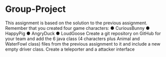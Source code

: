 # Group-Project
This assignment is based on the solution to the previous assignment. Remember that you created four
game characters:
● CuriousBunny
● HappyPig
● AngryDuck
● LoudGoose
Create a git repository on GitHub for your team and add the 6 java class (4 characters plus Animal and
WaterFowl class) files from the previous assignment to it and include a new empty driver class.
Create a teleporter and a attacker interface
